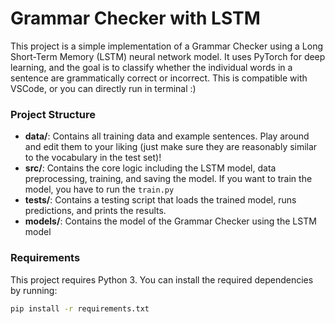 # Grammar Checker with LSTM

This project is a simple implementation of a Grammar Checker using a Long Short-Term Memory (LSTM) neural network model. It uses PyTorch for deep learning, and the goal is to classify whether the individual words in a sentence are grammatically correct or incorrect. This is compatible with VSCode, or you can directly run in terminal :)

### Project Structure

- **data/**: Contains all training data and example sentences. Play around and edit them to your liking (just make sure they are reasonably similar to the vocabulary in the test set)!
- **src/**: Contains the core logic including the LSTM model, data preprocessing, training, and saving the model. If you want to train the model, you have to run the `train.py`
- **tests/**: Contains a testing script that loads the trained model, runs predictions, and prints the results.
- **models/**: Contains the model of the Grammar Checker using the LSTM model

### Requirements

This project requires Python 3. You can install the required dependencies by running:

```bash
pip install -r requirements.txt
